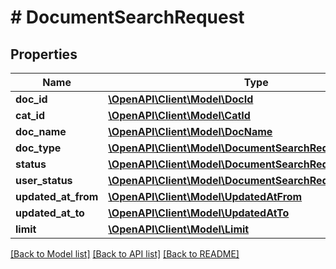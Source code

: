 # # DocumentSearchRequest

## Properties

Name | Type | Description | Notes
------------ | ------------- | ------------- | -------------
**doc_id** | [**\OpenAPI\Client\Model\DocId**](DocId.md) |  | [optional]
**cat_id** | [**\OpenAPI\Client\Model\CatId**](CatId.md) |  | [optional]
**doc_name** | [**\OpenAPI\Client\Model\DocName**](DocName.md) |  | [optional]
**doc_type** | [**\OpenAPI\Client\Model\DocumentSearchRequestDocType**](DocumentSearchRequestDocType.md) |  | [optional]
**status** | [**\OpenAPI\Client\Model\DocumentSearchRequestStatus**](DocumentSearchRequestStatus.md) |  | [optional]
**user_status** | [**\OpenAPI\Client\Model\DocumentSearchRequestUserStatus**](DocumentSearchRequestUserStatus.md) |  | [optional]
**updated_at_from** | [**\OpenAPI\Client\Model\UpdatedAtFrom**](UpdatedAtFrom.md) |  | [optional]
**updated_at_to** | [**\OpenAPI\Client\Model\UpdatedAtTo**](UpdatedAtTo.md) |  | [optional]
**limit** | [**\OpenAPI\Client\Model\Limit**](Limit.md) |  | [optional]

[[Back to Model list]](../../README.md#models) [[Back to API list]](../../README.md#endpoints) [[Back to README]](../../README.md)
